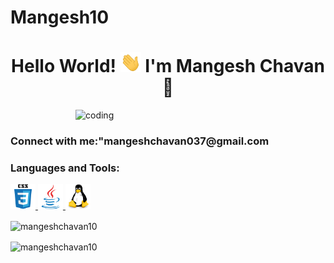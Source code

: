# Mangesh10
<h1 align='center'> 
 Hello World! <img src="https://raw.githubusercontent.com/10adnan75/10adnan75/master/assets/hi.gif" width="33px">
 I'm Mangesh Chavan🌱</a>
</h1>
<img align = "right" alt="coding" width ="400" src="https://miro.medium.com/max/1360/0*7Q3yvSIv_t0ioJ-Z.gif"

<p align="left"> <a href="https://twitter.com/" target="blank"><img src="https://img.shields.io/twitter/follow/?logo=twitter&style=for-the-badge" alt="" /></a> </p>

<h3 align="left">Connect with me:"mangeshchavan037@gmail.com</h3>
<p align="left">
</p>

<h3 align="left">Languages and Tools:</h3>
<p align="left"> <a href="https://www.w3schools.com/css/" target="_blank" rel="noreferrer"> <img src="https://raw.githubusercontent.com/devicons/devicon/master/icons/css3/css3-original-wordmark.svg" alt="css3" width="40" height="40"/> </a> <a href="https://www.java.com" target="_blank" rel="noreferrer"> <img src="https://raw.githubusercontent.com/devicons/devicon/master/icons/java/java-original.svg" alt="java" width="40" height="40"/> </a> <a href="https://www.linux.org/" target="_blank" rel="noreferrer"> <img src="https://raw.githubusercontent.com/devicons/devicon/master/icons/linux/linux-original.svg" alt="linux" width="40" height="40"/> </a> </p>

<p><img align="center" src="https://github-readme-stats.vercel.app/api/top-langs?username=mangeshchavan10&show_icons=true&locale=en&layout=compact" alt="mangeshchavan10" /></p>

<p><img align="center" src="https://github-readme-streak-stats.herokuapp.com/?user=mangeshchavan10&" alt="mangeshchavan10" /></p>
